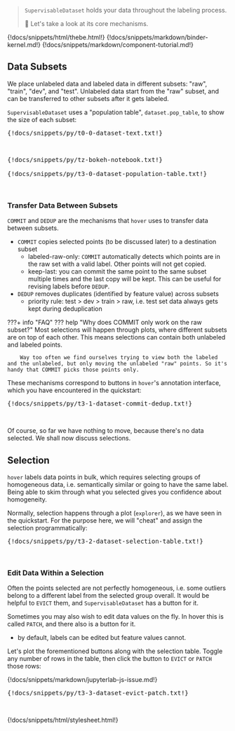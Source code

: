 > `SupervisableDataset` holds your data throughout the labeling process.
>
> :speedboat: Let's take a look at its core mechanisms.

{!docs/snippets/html/thebe.html!}
{!docs/snippets/markdown/binder-kernel.md!}
{!docs/snippets/markdown/component-tutorial.md!}

## **Data Subsets**

We place unlabeled data and labeled data in different subsets: "raw", "train", "dev", and "test". Unlabeled data start from the "raw" subset, and can be transferred to other subsets after it gets labeled.

`SupervisableDataset` uses a "population table", `dataset.pop_table`, to show the size of each subset:

<pre data-executable>
{!docs/snippets/py/t0-0-dataset-text.txt!}
</pre><br>

<pre data-executable>
{!docs/snippets/py/tz-bokeh-notebook.txt!}

{!docs/snippets/py/t3-0-dataset-population-table.txt!}
</pre><br>

### **Transfer Data Between Subsets**

`COMMIT` and `DEDUP` are the mechanisms that `hover` uses to transfer data between subsets.

-   `COMMIT` copies selected points (to be discussed later) to a destination subset
    -   labeled-raw-only: `COMMIT` automatically detects which points are in the raw set with a valid label. Other points will not get copied.
    -   keep-last: you can commit the same point to the same subset multiple times and the last copy will be kept. This can be useful for revising labels before `DEDUP`.
-   `DEDUP` removes duplicates (identified by feature value) across subsets
    -   priority rule: test > dev > train > raw, i.e. test set data always gets kept during deduplication

???+ info "FAQ"
    ??? help "Why does COMMIT only work on the raw subset?"
        Most selections will happen through plots, where different subsets are on top of each other. This means selections can contain both unlabeled and labeled points.

        Way too often we find ourselves trying to view both the labeled and the unlabeled, but only moving the unlabeled "raw" points. So it's handy that COMMIT picks those points only.

These mechanisms correspond to buttons in `hover`'s annotation interface, which you have encountered in the quickstart:

<pre data-executable>
{!docs/snippets/py/t3-1-dataset-commit-dedup.txt!}
</pre><br>

Of course, so far we have nothing to move, because there's no data selected. We shall now discuss selections.

## **Selection**

`hover` labels data points in bulk, which requires selecting groups of homogeneous data, i.e. semantically similar or going to have the same label. Being able to skim through what you selected gives you confidence about homogeneity.

Normally, selection happens through a plot (`explorer`), as we have seen in the quickstart. For the purpose here, we will "cheat" and assign the selection programmatically:

<pre data-executable>
{!docs/snippets/py/t3-2-dataset-selection-table.txt!}
</pre><br>

### **Edit Data Within a Selection**

Often the points selected are not perfectly homogeneous, i.e. some outliers belong to a different label from the selected group overall. It would be helpful to `EVICT` them, and `SupervisableDataset` has a button for it.

Sometimes you may also wish to edit data values on the fly.  In hover this is called `PATCH`, and there also is a button for it.

-   by default, labels can be edited but feature values cannot.

Let's plot the forementioned buttons along with the selection table. Toggle any number of rows in the table, then click the button to `EVICT` or `PATCH` those rows:

{!docs/snippets/markdown/jupyterlab-js-issue.md!}

<pre data-executable>
{!docs/snippets/py/t3-3-dataset-evict-patch.txt!}
</pre><br>


{!docs/snippets/html/stylesheet.html!}
